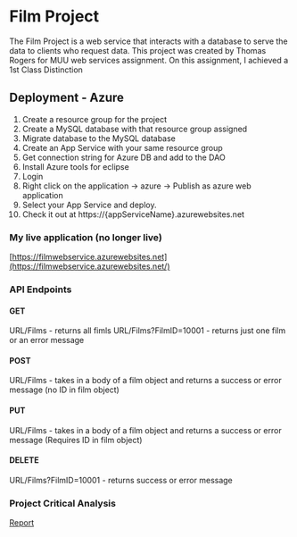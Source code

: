 
# Film Project

The Film Project is a web service that interacts with a database to serve the data to clients
who request data. This project was created by Thomas Rogers for MUU web services assignment. On this assignment, I achieved a 1st Class Distinction

## Deployment - Azure
1.  Create a resource group for the project
1.  Create a MySQL database with that resource group assigned
1.  Migrate database to the MySQL database
1.  Create an App Service with your same resource group
1.  Get connection string for Azure DB and add to the DAO
1.  Install Azure tools for eclipse
1.  Login
1.  Right click on the application -> azure -> Publish as azure web application
1.  Select your App Service and deploy.
1.  Check it out at https://{appServiceName}.azurewebsites.net

### My live application (no longer live)

[https://filmwebservice.azurewebsites.net](https://filmwebservice.azurewebsites.net/)

### API Endpoints
#### GET
URL/Films - returns all fimls
URL/Films?FilmID=10001 - returns just one film or an error message

#### POST
URL/Films - takes in a body of a film object and returns a success or error message (no ID in film object)

#### PUT
URL/Films - takes in a body of a film object and returns a success or error message (Requires ID in film object)

#### DELETE
URL/Films?FilmID=10001 - returns success or error message

### Project Critical Analysis
[Report](https://1drv.ms/w/s!Apuzvs_WyaRmhqwnuJ15fu_rahuwDg?e=SlVbTL)
